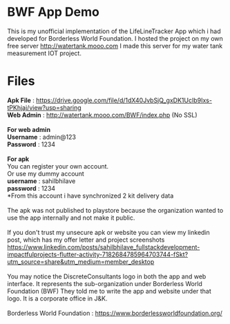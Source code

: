 # BWF App Demo
This is my unofficial implementation of the LifeLineTracker App which i had developed for Borderless World Foundation.
I hosted the project on my own free server http://watertank.mooo.com 
I made this server for my water tank measurement IOT project.
<br>

# Files
**Apk File** : https://drive.google.com/file/d/1dX40JvbSjQ_gxDK1UcIb9Ixs-tPKhjaj/view?usp=sharing<br>
**Web Admin** : http://watertank.mooo.com/BWF/index.php    (No SSL)
<br><br>
**For web admin**<br>
**Username** : admin@123<br>
**Password** : 1234<br>
<br>
**For apk**<br>
You can register your own account. <br>
Or use my dummy account <br>
**username** : sahilbhilave <br>
**password** : 1234 <br>
*From this account i have synchronized 2 kit delivery data <br>
<br>
The apk was not published to playstore because the organization wanted to use the app internally and not make it public.
<br><br>
If you don't trust my unsecure apk or website you can view my linkedin post, which has my offer letter and project screenshots <br>
https://www.linkedin.com/posts/sahilbhilave_fullstackdevelopment-impactfulprojects-flutter-activity-7182684785964703744-fSkt?utm_source=share&utm_medium=member_desktop
<br><br>
You may notice the DiscreteConsultants logo in both the app and web interface. It represents the sub-organization under Borderless World Foundation (BWF)
They told me to write the app and website under that logo. It is a corporate office in J&K.
<br><br>
Borderless World Foundation : https://www.borderlessworldfoundation.org/
